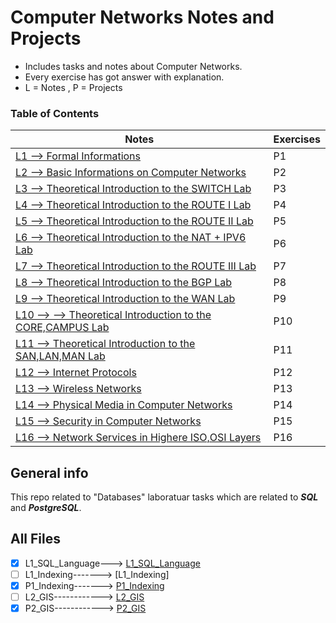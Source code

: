 # Computer Networks Notes and Projects
- Includes tasks and notes about Computer Networks.
- Every exercise has got answer with explanation.
- L = Notes , P = Projects

### Table of Contents
| Notes | Exercises                                                                   |
| --- | ----------------------------------------------------------------------- |
| [L1 --> Formal Informations](https://github.com/xkyleann/Computer_Networks/blob/main/L1_Formal_Informations.md)   | P1                |
| [L2 --> Basic Informations on Computer Networks](https://github.com/xkyleann/Computer_Networks/blob/main/L2_Basic_Information_Computer_Networks.md)  | P2      |
| [L3 --> Theoretical Introduction to the SWITCH Lab](https://github.com/xkyleann/Computer_Networks/blob/main/L3_Introduction_Switch.md)  | P3                        |
| [L4 --> Theoretical Introduction to the ROUTE I Lab](https://github.com/xkyleann/Computer_Networks/blob/main/L4_Introduction_Route_1.md)  | P4                                       |
| [L5 --> Theoretical Introduction to the ROUTE II Lab](https://github.com/xkyleann/Computer_Networks/blob/main/L5_Introduction_Route_2.md)  | P5                  |
| [L6 --> Theoretical Introduction to the NAT + IPV6 Lab](https://github.com/xkyleann/Computer_Networks/blob/main/L6_Introduction_NAT_IPV6.md)  | P6                                        |
| [L7 --> Theoretical Introduction to the ROUTE III Lab ](https://github.com/xkyleann/Computer_Networks/blob/main/L7_Introduction_BGP.md)  | P7 |
| [L8 --> Theoretical Introduction to the BGP Lab](https://github.com/xkyleann/Computer_Networks/blob/main/L8_Introduction_WAN.md)  | P8                                  |
| [L9 --> Theoretical Introduction to the WAN Lab](https://github.com/xkyleann/Computer_Networks/blob/main/L9_Introduction_SAN_LAN_MAN.md)  | P9                                                         |
| [L10 --> --> Theoretical Introduction to the CORE,CAMPUS Lab](https://github.com/xkyleann/Computer_Networks/blob/main/L10_Internet_Protocols.md)  | P10                                |
| [L11 --> Theoretical Introduction to the SAN,LAN,MAN Lab](https://github.com/xkyleann/Computer_Networks/blob/main/L11_Wireless_Networks.md)  | P11                            |
| [L12 --> Internet Protocols](https://github.com/xkyleann/Computer_Networks/blob/main/L12_Physical_Media_Computer_Networks.md)  | P12                           |
| [L13 --> Wireless Networks](https://github.com/xkyleann/Computer_Networks/blob/main/L13_Security_In_Computer_Networks.md)  | P13                            |
| [L14 --> Physical Media in Computer Networks](https://github.com/xkyleann/Computer_Networks/blob/main/L14_NetworkServices_in_Higher_ISO_OSI_Layers.md)  | P14                            |
| [L15 --> Security in Computer Networks](https://github.com/xkyleann/Computer_Networks/blob/main/L14_NetworkServices_in_Higher_ISO_OSI_Layers.md)  | P15                            |
| [L16 --> Network Services in Highere ISO,OSI Layers](https://github.com/xkyleann/Computer_Networks/blob/main/L14_NetworkServices_in_Higher_ISO_OSI_Layers.md)  | P16                            |


## General info
This repo related to "Databases" laboratuar tasks which are related to **_SQL_** and **_PostgreSQL_**.

## All Files 
- [x] L1_SQL_Language---> [L1_SQL_Language](https://github.com/xkyleann/Databases_Projects/blob/main/L1_SQL_Language.md)
- [ ] L1_Indexing-------> [L1_Indexing]
- [x] P1_Indexing-------> [P1_Indexing](https://github.com/xkyleann/Databases_Projects/blob/main/P1_Indexing.md) 
- [ ] L2_GIS------------> [L2_GIS](https://github.com/Kyleann/Operating-Systems/files/10022441/02.Basic.commands.pdf) 
- [x] P2_GIS------------> [P2_GIS](https://github.com/xkyleann/Databases_Projects/blob/main/P2_GIS.md)

